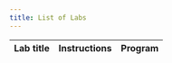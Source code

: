 ```yaml
---
title: List of Labs
---
```


<!-- TODO: [Download all labs](/labs.zip) -->

<!-- the remainder of this document will be generated dynamically. Do not edit below this line! -->

| Lab title | Instructions | Program |
| :-- | --- | --- |